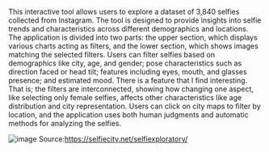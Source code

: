 This interactive tool allows users to explore a dataset of 3,840 selfies collected from Instagram. 
The tool is designed to provide insights into selfie trends and characteristics across different demographics and locations.
The application is divided into two parts: the upper section, which displays various charts acting as filters, and the lower section, which shows images matching the selected filters. 
Users can filter selfies based on demographics like city, age, and gender; pose characteristics such as direction faced or head tilt; features including eyes, mouth, and glasses presence; and estimated mood. 
There is a feature that I find interesting. 
That is; the filters are interconnected, showing how changing one aspect, like selecting only female selfies, affects other characteristics like age distribution and city representation. 
Users can click on city maps to filter by location, and the application uses both human judgments and automatic methods for analyzing the selfies. 

![image](https://github.com/OzgeAygul/CS573---Reflections/assets/77694285/f84a8578-ab42-479f-be37-6e34325dec09)
Source:https://selfiecity.net/selfiexploratory/


